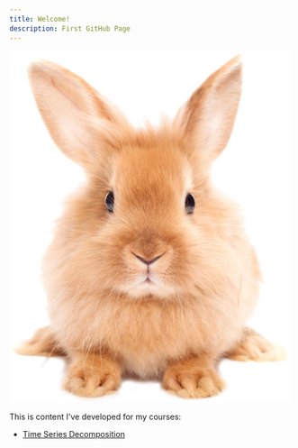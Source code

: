 ```yaml
---
title: Welcome!
description: First GitHub Page
---
```


![My Picture](/pics/rabbit.png)

This is content I've developed for my courses:

- [Time Series Decomposition](/timeseries/index.md)
